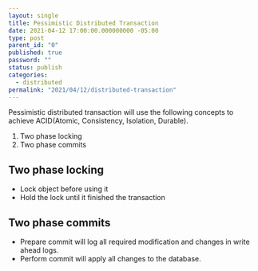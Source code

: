 ```yaml
---
layout: single
title: Pessimistic Distributed Transaction
date: 2021-04-12 17:00:00.000000000 -05:00
type: post
parent_id: "0"
published: true
password: ""
status: publish
categories:
  - distributed
permalink: "2021/04/12/distributed-transaction"
---
```

Pessimistic distributed transaction will use the following concepts to achieve ACID(Atomic, Consistency, Isolation, Durable).

1. Two phase locking
2. Two phase commits

## Two phase locking
- Lock object before using it
- Hold the lock until it finished the transaction

## Two phase commits
- Prepare commit will log all required modification and changes in write ahead logs.
- Perform commit will apply all changes to the database.
